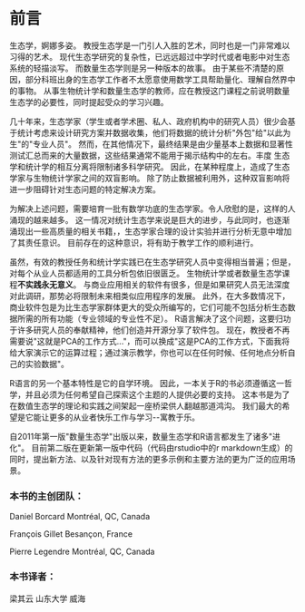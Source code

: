 # 前言

生态学，婀娜多姿。
教授生态学是一门引人入胜的艺术，同时也是一门非常难以习得的艺术。
现代生态学研究的复杂性，已远远超过中学时代或者电影中对生态系统的轻描淡写。
而数量生态学则是另一种版本的故事。
由于某些不清楚的原因，部分科班出身的生态学工作者不太愿意使用数学工具帮助量化、理解自然界中的事物。
从事生物统计学和数量生态学的教师，应在教授这门课程之前说明数量生态学的必要性，同时提起受众的学习兴趣。

几十年来，生态学家（学生或者学术圈、私人、政府机构中的研究人员）很少会基于统计考虑来设计研究方案并数据收集，他们将数据的统计分析"外包"给"以此为生"的"专业人员"。
然而，在其他情况下，最终结果是由少量基本上数据和显著性测试汇总而来的大量数据，这些结果通常不能用于揭示结构中的左右。丰度
生态学和统计学的相互分离将限制诸多科学研究。
因此，在某种程度上，造成了生态学家与生物统计学家之间的双盲影响。
除了防止数据被利用外，这种双盲影响将进一步阻碍针对生态问题的特定解决方案。

为解决上述问题，需要培育一批有数学功底的生态学家。令人欣慰的是，这样的人涌现的越来越多。
这一情况对统计生态学来说是巨大的进步，与此同时，也逐渐涌现出一些高质量的相关书籍，，生态学家合理的设计实验并进行分析无意中增加了其责任意识。
目前存在的这种意识，将有助于教学工作的顺利进行。

虽然，有效的教授任务和统计学实践已在生态学研究人员中变得相当普遍；但是，对每个从业人员都适用的工具分析包依旧很匮乏。
生物统计学或者数量生态学课程**不实践永无意义**。
与商业应用相关的软件有很多，但是如果研究人员无法深度对此调研，那势必将限制未来相类似应用程序的发展。
此外，在大多数情况下，商业软件包是为比生态学家群体更大的受众所编写的，它们可能不包括分析生态数据所需的所有功能（专业领域的专业性不足）。
R语言解决了这个问题，这要归功于许多研究人员的奉献精神，他们创造并开源分享了软件包。
现在，教授者不再需要说"这就是PCA的工作方式..."，而可以换成"这是PCA的工作方式，下面我将给大家演示它的运算过程；通过演示教学，你也可以在任何时候、任何地点分析自己的实验数据"。

R语言的另一个基本特性是它的自学环境。
因此，一本关于R的书必须遵循这一哲学，并且必须为任何希望自己探索这个主题的人提供必要的支持。
这本书是为了在数值生态学的理论和实践之间架起一座桥梁供人翻越那道鸿沟。
我们最大的希望是它能让更多的从业者快乐工作与学习--寓教于乐。


自2011年第一版"数量生态学"出版以来，数量生态学和R语言都发生了诸多"进化"。
目前第二版在更新第一版中代码（代码由rstudio中的r markdown生成）的同时，提出新方法、以及针对现有方法的更多示例和主要方法的更为广泛的应用场景。

### 本书的主创团队：

Daniel Borcard	Montréal, QC, Canada

François Gillet	Besançon, France

Pierre Legendre	Montréal, QC, Canada


### 本书译者：

梁其云	山东大学	威海
